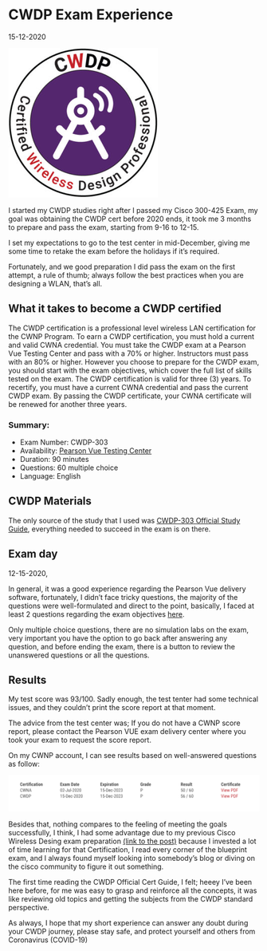 # CWDP Exam Experience

15-12-2020

![](./image_01.jpg)

I started my CWDP studies right after I passed my Cisco 300-425 Exam, my goal was obtaining the CWDP cert before 2020 ends, it took me 3 months to prepare and pass the exam, starting from 9-16 to 12-15.

I set my expectations to go to the test center in mid-December, giving me some time to retake the exam before the holidays if it’s required.

Fortunately, and we good preparation I did pass the exam on the first attempt, a rule of thumb; always follow the best practices when you are designing a WLAN, that’s all.

## What it takes to become a CWDP certified

The CWDP certification is a professional level wireless LAN certification for the CWNP Program. To earn a CWDP certification, you must hold a current and valid CWNA credential. You must take the CWDP exam at a Pearson Vue Testing Center and pass with a 70% or higher. Instructors must pass with an 80% or higher. However you choose to prepare for the CWDP exam, you should start with the exam objectives, which cover the full list of skills tested on the exam. The CWDP certification is valid for three (3) years. To recertify, you must have a current CWNA credential and pass the current CWDP exam. By passing the CWDP certificate, your CWNA certificate will be renewed for another three years.

### Summary:

- Exam Number: CWDP-303
- Availability: [Pearson Vue Testing Center](https://home.pearsonvue.com/ 'Pearson Vue')
- Duration: 90 minutes
- Questions: 60 multiple choice
- Language: English

## CWDP Materials

The only source of the study that I used was [CWDP-303 Official Study Guide](https://www.cwnp.com/cwdp303sg/), everything needed to succeed in the exam is on there.

## Exam day

12-15-2020,

In general, it was a good experience regarding the Pearson Vue delivery software, fortunately, I didn’t face tricky questions, the majority of the questions were well-formulated and direct to the point, basically, I faced at least 2 questions regarding the exam objectives [here](https://www.cwnp.com/uploads/cwdp-303-objectives-2018.pdf).

Only multiple choice questions, there are no simulation labs on the exam, very important you have the option to go back after answering any question, and before ending the exam, there is a button to review the unanswered questions or all the questions.

## Results

My test score was 93/100. Sadly enough, the test tenter had some technical issues, and they couldn’t print the score report at that moment.

The advice from the test center was; If you do not have a CWNP score report, please contact the Pearson VUE exam delivery center where you took your exam to request the score report.

On my CWNP account, I can see results based on well-answered questions as follow:

![](./image_02.png)

Besides that, nothing compares to the feeling of meeting the goals successfully, I think, I had some advantage due to my previous Cisco Wireless Desing exam preparation [(link to the post)](https://www.dar-fi.com/enwlsd-exam-experience/) because I invested a lot of time learning for that Certification, I read every corner of the blueprint exam, and I always found myself looking into somebody’s blog or diving on the cisco community to figure it out something.

The first time reading the CWDP Official Cert Guide, I felt; heeey I’ve been here before, for me was easy to grasp and reinforce all the concepts, it was like reviewing old topics and getting the subjects from the CWDP standard perspective.

As always, I hope that my short experience can answer any doubt during your CWDP journey, please stay safe, and protect yourself and others from Coronavirus (COVID-19)
